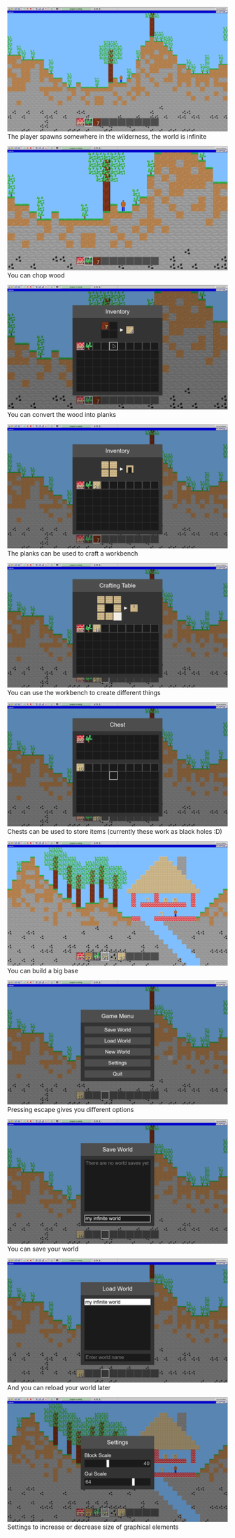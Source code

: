 ![](000.png)
The player spawns somewhere in the wilderness, the world is infinite

![](001.png)
You can chop wood

![](002.png)
You can convert the wood into planks

![](003.png)
The planks can be used to craft a workbench

![](004.png)
You can use the workbench to create different things

![](005.png)
Chests can be used to store items (currently these work as black holes :D)

![](009.png)
You can build a big base

![](006.png)
Pressing escape gives you different options

![](007.png)
You can save your world

![](008.png)
And you can reload your world later

![](010.png)
Settings to increase or decrease size of graphical elements
